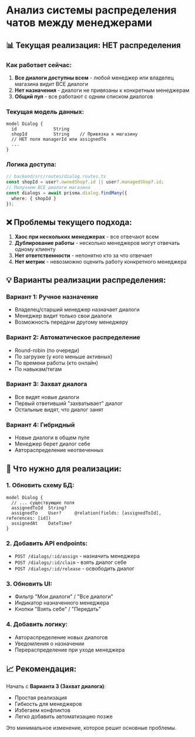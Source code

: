 # Анализ системы распределения чатов между менеджерами

## 📊 Текущая реализация: **НЕТ распределения**

### Как работает сейчас:

1. **Все диалоги доступны всем** - любой менеджер или владелец магазина видит ВСЕ диалоги
2. **Нет назначения** - диалоги не привязаны к конкретным менеджерам
3. **Общий пул** - все работают с одним списком диалогов

### Текущая модель данных:

```prisma
model Dialog {
  id              String
  shopId          String    // Привязка к магазину
  // НЕТ поля managerId или assignedTo
  ...
}
```

### Логика доступа:
```typescript
// backend/src/routes/dialog.routes.ts
const shopId = user?.ownedShop?.id || user?.managedShop?.id;
// Получаем ВСЕ диалоги магазина
const dialogs = await prisma.dialog.findMany({
  where: { shopId }
});
```

## ❌ Проблемы текущего подхода:

1. **Хаос при нескольких менеджерах** - все отвечают всем
2. **Дублирование работы** - несколько менеджеров могут отвечать одному клиенту
3. **Нет ответственности** - непонятно кто за что отвечает
4. **Нет метрик** - невозможно оценить работу конкретного менеджера

## 💡 Варианты реализации распределения:

### Вариант 1: Ручное назначение
- Владелец/старший менеджер назначает диалоги
- Менеджер видит только свои диалоги
- Возможность передачи другому менеджеру

### Вариант 2: Автоматическое распределение
- Round-robin (по очереди)
- По загрузке (у кого меньше активных)
- По времени работы (кто онлайн)
- По навыкам/тегам

### Вариант 3: Захват диалога
- Все видят новые диалоги
- Первый ответивший "захватывает" диалог
- Остальные видят, что диалог занят

### Вариант 4: Гибридный
- Новые диалоги в общем пуле
- Менеджер берет диалог себе
- Автораспределение неотвеченных

## 🔧 Что нужно для реализации:

### 1. Обновить схему БД:
```prisma
model Dialog {
  // ... существующие поля
  assignedToId  String?
  assignedTo    User?     @relation(fields: [assignedToId], references: [id])
  assignedAt    DateTime?
}
```

### 2. Добавить API endpoints:
- `POST /dialogs/:id/assign` - назначить менеджера
- `POST /dialogs/:id/claim` - взять диалог себе
- `POST /dialogs/:id/release` - освободить диалог

### 3. Обновить UI:
- Фильтр "Мои диалоги" / "Все диалоги"
- Индикатор назначенного менеджера
- Кнопки "Взять себе" / "Передать"

### 4. Добавить логику:
- Автораспределение новых диалогов
- Уведомления о назначении
- Перераспределение при уходе менеджера

## 📈 Рекомендация:

Начать с **Варианта 3 (Захват диалога)**:
- Простая реализация
- Гибкость для менеджеров
- Избегаем конфликтов
- Легко добавить автоматизацию позже

Это минимальное изменение, которое решит основные проблемы.